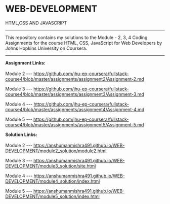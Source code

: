# WEB-DEVELOPMENT
HTML,CSS AND JAVASCRIPT
<hr>
This repository contains my solutions to the Module - 2, 3, 4 Coding Assignments for the course HTML, CSS, JavaScript for Web Developers by Johns Hopkins University on Coursera. <br>

<hr>

<b>Assignment Links:</b> <br><br>
Module 2 --- https://github.com/jhu-ep-coursera/fullstack-course4/blob/master/assignments/assignment2/Assignment-2.md

Module 3 --- https://github.com/jhu-ep-coursera/fullstack-course4/blob/master/assignments/assignment3/Assignment-3.md

Module 4 --- https://github.com/jhu-ep-coursera/fullstack-course4/blob/master/assignments/assignment4/Assignment-4.md

Module 5 --- https://github.com/jhu-ep-coursera/fullstack-course4/blob/master/assignments/assignment5/Assignment-5.md
<br>

<b>Solution Links:</b> <br><br>
Module 2 --- https://anshumanmishra491.github.io/WEB-DEVELOPMENT/module2_solution/module2.html

Module 3 --- https://anshumanmishra491.github.io/WEB-DEVELOPMENT/module3_solution/site.html

Module 4 --- https://anshumanmishra491.github.io/WEB-DEVELOPMENT/module4_solution/index.html

Module 5 --- https://anshumanmishra491.github.io/WEB-DEVELOPMENT/module5_solution/index.html

